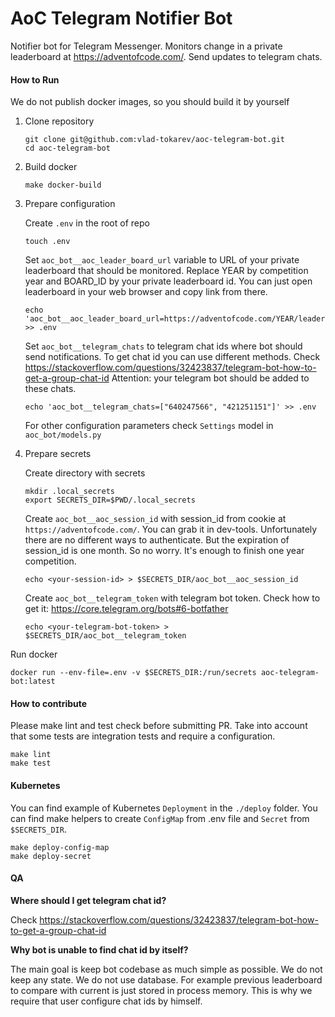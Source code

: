 # AoC Telegram Notifier Bot

Notifier bot for Telegram Messenger. 
Monitors change in a private leaderboard at https://adventofcode.com/. Send updates to telegram chats.

#### How to Run

We do not publish docker images, so you should build it by yourself

1. Clone repository

    ```shell script
    git clone git@github.com:vlad-tokarev/aoc-telegram-bot.git
    cd aoc-telegram-bot
    ```

2. Build docker
    ```shell script
    make docker-build
    ```

3. Prepare configuration

    Create `.env` in the root of repo 
    ```shell script
    touch .env
    ```
    
    Set `aoc_bot__aoc_leader_board_url` variable to URL of your private leaderboard that should be monitored. 
    Replace YEAR by competition year and BOARD_ID by your private leaderboard id.
    You can just open leaderboard in your web browser and copy link from there.
     ```shell script
    echo 'aoc_bot__aoc_leader_board_url=https://adventofcode.com/YEAR/leaderboard/private/view/BOARD_ID' >> .env
     ```
    
    Set `aoc_bot__telegram_chats` to telegram chat ids where bot should send notifications.
    To get chat id you can use different methods. 
    Check https://stackoverflow.com/questions/32423837/telegram-bot-how-to-get-a-group-chat-id
    Attention: your telegram bot should be added to these chats.
     ```shell script
    echo 'aoc_bot__telegram_chats=["640247566", "421251151"]' >> .env
     ```
   
   For other configuration parameters check `Settings` model in `aoc_bot/models.py`
   
4. Prepare secrets

    Create directory with secrets 
    ```shell script
    mkdir .local_secrets
    export SECRETS_DIR=$PWD/.local_secrets
    ```
   
   Create `aoc_bot__aoc_session_id` with session_id from cookie at `https://adventofcode.com/`. 
   You can grab it in dev-tools. Unfortunately there are no different ways to authenticate. But the
   expiration of session_id is one month. So no worry. It's enough to finish one year competition.
   ```shell script
   echo <your-session-id> > $SECRETS_DIR/aoc_bot__aoc_session_id 
   ```
   
   Create `aoc_bot__telegram_token` with telegram bot token. 
   Check how to get it: https://core.telegram.org/bots#6-botfather
   ```shell script
   echo <your-telegram-bot-token> > $SECRETS_DIR/aoc_bot__telegram_token 
   ```


Run docker
```shell script
docker run --env-file=.env -v $SECRETS_DIR:/run/secrets aoc-telegram-bot:latest
```

   
#### How to contribute

Please make lint and test check before submitting PR.
Take into account that some tests are integration tests and require a configuration.
```shell script
make lint
make test
```

#### Kubernetes

You can find example of Kubernetes `Deployment` in the `./deploy` folder. 
You can find make helpers to create `ConfigMap` from .env file and `Secret` from `$SECRETS_DIR`.
```shell script
make deploy-config-map
make deploy-secret
```


#### QA

**Where should I get telegram chat id?**

Check https://stackoverflow.com/questions/32423837/telegram-bot-how-to-get-a-group-chat-id


**Why bot is unable to find chat id by itself?**

The main goal is keep bot codebase as much simple as possible. We do not keep any state. We do not use database.
For example previous leaderboard to compare with current is just stored in process memory.
This is why we require that user configure chat ids by himself.


